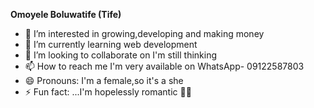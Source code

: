 **Omoyele Boluwatife (Tife)**
- 👀 I’m interested in growing,developing and making money
- 🌱 I’m currently learning web development 
- 💞️ I’m looking to collaborate on  I'm still thinking 
- 📫 How to reach me I'm very available on WhatsApp- 09122587803
- 😄 Pronouns: I'm a female,so it's a she
- ⚡ Fun fact: ...I'm hopelessly romantic 🥴🥴

<!---
YoEl1006/YoEl1006 is a ✨ special ✨ repository because its `README.md` (this file) appears on your GitHub profile.
You can click the Preview link to take a look at your changes.
--->
